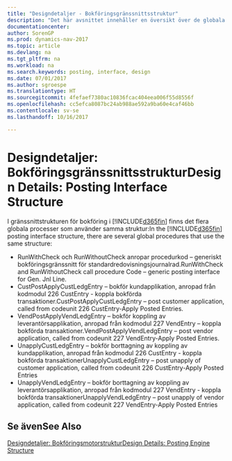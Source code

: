 ```yaml
---
title: "Designdetaljer - Bokföringsgränssnittsstruktur"
description: "Det här avsnittet innehåller en översikt över de globala procedurerna i bokföringsgränssnittsstruktur."
documentationcenter: 
author: SorenGP
ms.prod: dynamics-nav-2017
ms.topic: article
ms.devlang: na
ms.tgt_pltfrm: na
ms.workload: na
ms.search.keywords: posting, interface, design
ms.date: 07/01/2017
ms.author: sgroespe
ms.translationtype: HT
ms.sourcegitcommit: 4fefaef7380ac10836fcac404eea006f55d8556f
ms.openlocfilehash: cc5efca8087bc24ab988ae592a9ba60e4caf46bb
ms.contentlocale: sv-se
ms.lasthandoff: 10/16/2017

---
```

# <a name="design-details-posting-interface-structure"></a><span data-ttu-id="de35c-103">Designdetaljer: Bokföringsgränssnittsstruktur</span><span class="sxs-lookup"><span data-stu-id="de35c-103">Design Details: Posting Interface Structure</span></span>
<span data-ttu-id="de35c-104">I gränssnittstrukturen för bokföring i [!INCLUDE[d365fin](includes/d365fin_md.md)] finns det flera globala processer som använder samma struktur:</span><span class="sxs-lookup"><span data-stu-id="de35c-104">In the [!INCLUDE[d365fin](includes/d365fin_md.md)] posting interface structure, there are several global procedures that use the same structure:</span></span>  
  
* <span data-ttu-id="de35c-105">RunWithCheck och RunWithoutCheck anropar procedurkod – generiskt bokföringsgränssnitt för standardredovisningsjournalrad.</span><span class="sxs-lookup"><span data-stu-id="de35c-105">RunWithCheck and RunWithoutCheck call procedure Code – generic posting interface for Gen. Jnl Line.</span></span>  
* <span data-ttu-id="de35c-106">CustPostApplyCustLedgEntry – bokför kundapplikation, anropad från kodmodul 226 CustEntry - koppla bokförda transaktioner.</span><span class="sxs-lookup"><span data-stu-id="de35c-106">CustPostApplyCustLedgEntry – post customer application, called from codeunit 226 CustEntry-Apply Posted Entries.</span></span>  
* <span data-ttu-id="de35c-107">VendPostApplyVendLedgEntry – bokför koppling av leverantörsapplikation, anropad från kodmodul 227 VendEntry – koppla bokförda transaktioner.</span><span class="sxs-lookup"><span data-stu-id="de35c-107">VendPostApplyVendLedgEntry – post vendor application, called from codeunit 227 VendEntry-Apply Posted Entries.</span></span>  
* <span data-ttu-id="de35c-108">UnapplyCustLedgEntry – bokför borttagning av koppling av kundapplikation, anropad från kodmodul 226 CustEntry - koppla bokförda transaktioner</span><span class="sxs-lookup"><span data-stu-id="de35c-108">UnapplyCustLedgEntry – post unapply of customer application, called from codeunit 226 CustEntry-Apply Posted Entries</span></span>  
* <span data-ttu-id="de35c-109">UnapplyVendLedgEntry – bokför borttagning av koppling av leverantörsapplikation, anropad från kodmodul 227 VendEntry - koppla bokförda transaktioner</span><span class="sxs-lookup"><span data-stu-id="de35c-109">UnapplyVendLedgEntry – post unapply of vendor application, called from codeunit 227 VendEntry-Apply Posted Entries</span></span>  
  
## <a name="see-also"></a><span data-ttu-id="de35c-110">Se även</span><span class="sxs-lookup"><span data-stu-id="de35c-110">See Also</span></span>  
[<span data-ttu-id="de35c-111">Designdetaljer: Bokföringsmotorstruktur</span><span class="sxs-lookup"><span data-stu-id="de35c-111">Design Details: Posting Engine Structure</span></span>](design-details-posting-engine-structure.md)
